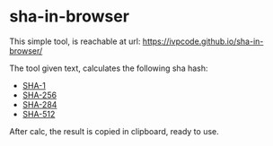 # sha-in-browser
This simple tool, is reachable at url: https://ivpcode.github.io/sha-in-browser/

The tool given text, calculates the following sha hash:
* [SHA-1](https://ivpcode.github.io/sha-in-browser/sha1.html)
* [SHA-256](https://ivpcode.github.io/sha-in-browser/sha256.html)
* [SHA-284](https://ivpcode.github.io/sha-in-browser/sha384.html)
* [SHA-512](https://ivpcode.github.io/sha-in-browser/sha512.html)

After calc, the result is copied in clipboard, ready to use.


